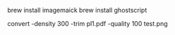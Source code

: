 
brew install imagemaick
brew install ghostscript


convert -density 300 -trim pl1.pdf -quality 100 test.png

